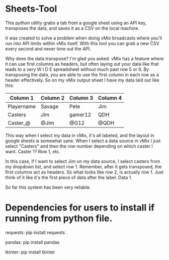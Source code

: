 # Sheets-Tool
This python utility grabs a tab from a google sheet using an API key, transposes the data, and saves it as a CSV on the local machine.

It was created to solve a problem when doing vMix broadcasts where you'll run into API limits within vMix itself. With this tool you can grab a new CSV every second and never time out the API. 

Why does the data transpose? I'm glad you asked.
vMix has a feature where it can use first columns as headers, but often laying out your data like that leads to a very W I D E spreadsheet without much past row 5 or 6.
By transposing the data, you are able to use the first column in each row as a header effectively. So on my vMix output sheet I have my data laid out like this:

| Column 1 | Column 2 | Column 3 | Column 4 |
| -------- | -------- | -------- | -------- |
|Playername| Savage   | Pete     | Jim      |
|Casters   | Jim      | gamer12  |  QDH     |
|Caster_@  | @Jim     | @G12     | @QDH     |


This way when I select my data in vMix, it's all labeled, and the layout in google sheets is somewhat sane.
When I select a data source in vMix I just select "Casters" and then the row number depending on which caster I want. Caster 1? Row 1, etc.

In this case, if I want to select Jim on my data source, I select casters from my dropdown list, and select row 1. Remember, after it gets transposed, the first columns act as headers. So what looks like row 2, is actually row 1. Just think of it like it's the first piece of data after the label. Data 1.

So far this system has been very reliable.

# Dependencies for users to install if running from python file.

requests: pip install requests

pandas: pip install pandas

tkinter: pip install tkinter
